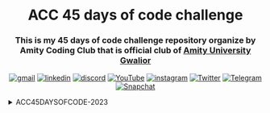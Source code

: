 <!--Header-->
<h1 align="center">
  <br>
  ACC 45 days of code  challenge
  <br>
</h1>

<h3 align=center>This is my 45 days of code challenge repository organize by Amity Coding Club that is official club of <a href=https://www.amity.edu/gwalior>Amity University Gwalior</a></h3>

<div align=center>

[![gmail](https://img.shields.io/badge/Gmail-D14836?style=for-the-badge&logo=Gmail&logoColor=white)](mailto:ashishlodhi5559@gmail.com)
[![linkedin](https://img.shields.io/badge/LinkedIn-0077B5?style=for-the-badge&logo=linkedin&logoColor=white)](https://www.linkedin.com/in/ashish-singh-821a0a24b/)
[![discord](https://img.shields.io/badge/discord-000000?style=for-the-badge&logo=discord&logoColor=white)](https://discord.com/users/175010396384657408)
[![YouTube](https://img.shields.io/badge/YouTube-%23FF0000.svg?style=for-the-badge&logo=YouTube&logoColor=white)](https://www.youtube.com/@ashishlodhi837)
[![instagram](https://img.shields.io/badge/Instagram-E4405F?style=for-the-badge&logo=instagram&logoColor=white)](https://www.instagram.com/itz_ash._u/)
[![Twitter](https://img.shields.io/badge/Twitter-%231DA1F2.svg?style=for-the-badge&logo=Twitter&logoColor=white)](https://twitter.com/itz_ash_u?t=AuUCwyT_PRh5BMIV1Ssn0A&s=08)
[![Telegram](https://img.shields.io/badge/Telegram-2CA5E0?style=for-the-badge&logo=telegram&logoColor=white)](http://t.me/itzz_ash_u)
[![Snapchat](https://img.shields.io/badge/Snapchat-%23FFFC00.svg?style=for-the-badge&logo=Snapchat&logoColor=white)](https://www.snapchat.com/add/itz_ashu59?share_id=mkKck5WkB9A&locale=en-US)

</div>

<!--ACC45DAYSOFCODE-2023-->
<details><summary>ACC45DAYSOFCODE-2023</summary><ol>

<!--Day - 01-->
<details><summary>Day-01</summary><ol>
<p>This is the content for Day 01.</p>
<h2>Tasks for Day 01:</h2>
<ul>
  <li>Task here!!</li>
</ul>
<p>For more details, You can find the full problem description on CodeChef's website:
<a href="link here">name Problem Description</a>.</p>

<h2>Solution/Codes</h2>
<li><a href="C++/01_watercons.cpp"><code>C++</code></a></li>
<li><a href="Python/01_watercons.py"><code>Python</code></a></li>
<li><a href="JavaScript/01_watercons.js"><code>JavaScript</code></a></li>
<li><a href="Golang/01_watercons.go"><code>Golang</code></a></li>
<p>Here's an example of using the <code>Python</code> programming language:</p>
<pre>
  <code>
    T = int(input())
for _ in range(T):
    X = int(input())
    if X >= 2000:
        print("YES")
    else:
        print("NO")
  </code>
</pre>
<img src="day01_image.jpg" alt="Day 01 Image">
</ol>
</details>

<!--Day - 02-->
<!--Day - 03-->
<!--Day - 04-->
<!--Day - 05-->
<!--Day - 06-->
<!--Day - 07-->
<!--Day - 08-->
<!--Day - 09-->
<!--Day - 10-->
<!--Day - 11-->
<!--Day - 12-->
<!--Day - 13-->
<!--Day - 14-->
<!--Day - 15-->
<!--Day - 16-->
<!--Day - 17-->
<!--Day - 18-->
<!--Day - 19-->
<!--Day - 20-->
<!--Day - 21-->
<!--Day - 22-->
<!--Day - 23-->
<!--Day - 24-->
<!--Day - 25-->
<!--Day - 26-->
<!--Day - 27-->
<!--Day - 28-->
<!--Day - 29-->
<!--Day - 30-->
<!--Day - 31-->
<!--Day - 32-->
<!--Day - 33-->
<!--Day - 34-->
<!--Day - 35-->
<!--Day - 36-->
<!--Day - 37-->
<!--Day - 38-->
<!--Day - 39-->
<!--Day - 40-->
<!--Day - 41-->
<!--Day - 42-->
<!--Day - 43-->
<!--Day - 44-->
<!--Day - 45-->
</ol>
</details>